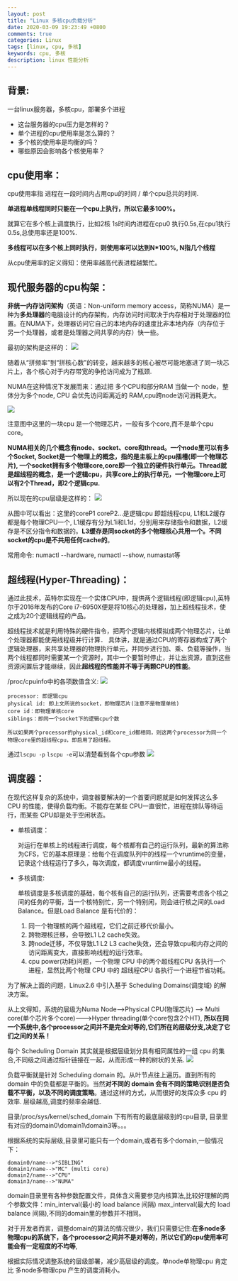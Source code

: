 ```yaml
---
layout: post
title: "Linux 多核cpu负载分析"
date: 2020-03-09 19:23:49 +0800
comments: true
categories: Linux
tags: [linux, cpu, 多核]
keywords: cpu, 多核
description: linux 性能分析
---
```


## 背景:
一台linux服务器，多核cpu，部署多个进程

- 这台服务器的cpu压力是怎样的？
- 单个进程的cpu使用率是怎么算的？
- 多个核的使用率是均衡的吗？
- 哪些原因会影响各个核使用率？

<!-- more -->

## cpu使用率：
cpu使用率指 进程在一段时间内占用cpu的时间 / 单个cpu总共的时间.

**单进程单线程同时只能在一个cpu上执行，所以它最多100%。**

就算它在多个核上调度执行，比如2核 1s时间内进程在cpu0 执行0.5s,在cpu1执行0.5s,总使用率还是100%.

**多线程可以在多个核上同时执行，则使用率可以达到N*100%, N指几个线程**

从cpu使用率的定义得知：使用率越高代表进程越繁忙。


## 现代服务器的cpu构架：

**非统一内存访问架构**（英语：Non-uniform memory access，简称NUMA）是一种为**多处理器**的电脑设计的内存架构，内存访问时间取决于内存相对于处理器的位置。在NUMA下，处理器访问它自己的本地内存的速度比非本地内存（内存位于另一个处理器，或者是处理器之间共享的内存）快一些。

最初的架构是这样的：
![](https://raw.githubusercontent.com/KeepMemoryAlive/KeepMemoryAlive.github.io/master/images/no_numa.png)

随着从“拼频率”到“拼核心数”的转变，越来越多的核心被尽可能地塞进了同一块芯片上，各个核心对于内存带宽的争抢访问成为了瓶颈.

 NUMA在这种情况下发展而来：通过把 多个CPU和部分RAM 当做一个 node，整体分为多个node, CPU 会优先访问距离近的 RAM,cpu跨node访问消耗更大。

 ![](https://raw.githubusercontent.com/KeepMemoryAlive/KeepMemoryAlive.github.io/master/images/numa_node.png)

注意图中这里的一块cpu 是一个物理芯片，一般有多个core,而不是单个cpu core。

**NUMA相关的几个概念有node、socket、core和thread。一个node里可以有多个Socket, Socket是一个物理上的概念，指的是主板上的cpu插槽(即一个物理芯片), 一个socket拥有多个物理core,core即一个独立的硬件执行单元。Thread就是超线程的概念，是一个逻辑cpu，共享core上的执行单元，一个物理core上可以有2个Thread，即2个逻辑cpu.**

所以现在的cpu层级是这样的：
![](https://raw.githubusercontent.com/KeepMemoryAlive/KeepMemoryAlive.github.io/master/images/numa.png)

从图中可以看出：这里的coreP1 coreP2...是逻辑cpu 即超线程cpu, L1和L2缓存都是每个物理CPU一个, L1缓存有分为L1i和L1d，分别用来存储指令和数据，L2缓存是不区分指令和数据的。**L3缓存是同socket的多个物理核心共用一个。不同socket的cpu是不共用任何cache的**。

常用命令: numactl --hardware, numactl --show, numastat等


## 超线程(Hyper-Threading)：
通过此技术，英特尔实现在一个实体CPU中，提供两个逻辑线程(即逻辑cpu),英特尔于2016年发布的Core i7-6950X便是将10核心的处理器，加上超线程技术，使之成为20个逻辑线程的产品。

超线程技术就是利用特殊的硬件指令，把两个逻辑内核模拟成两个物理芯片，让单个处理器都能使用线程级并行计算． 具体讲，就是通过CPU的寄存器构成了两个逻辑处理器，来共享处理器的物理执行单元，并同步进行加、乘、负载等操作，当两个线程都同时需要某一个资源时，其中一个要暂时停止，并让出资源，直到这些资源闲置后才能继续，因此**超线程的性能并不等于两颗CPU的性能**。

/proc/cpuinfo中的各项数值含义:
![](https://raw.githubusercontent.com/KeepMemoryAlive/KeepMemoryAlive.github.io/master/images/cpuinfo.png)

    processor: 即逻辑cpu
    physical id: 即上文所说的socket，即物理芯片(注意不是物理单核)
    core id：即物理单核core
    siblings：即同一个socket下的逻辑cpu个数

    所以如果两个processor的physical_id和core_id都相同，则这两个processor为同一个物理core里的超线程cpu，即启用了超线程。

通过`lscpu -p` `lscpu -e`可以清楚看到各个cpu参数
![](https://raw.githubusercontent.com/KeepMemoryAlive/KeepMemoryAlive.github.io/master/images/lscpu.png)

## 调度器：
在现代这样复杂的系统中，调度器要解决的一个首要问题就是如何发挥这么多 CPU 的性能，使得负载均衡。不能存在某些 CPU一直很忙，进程在排队等待运行，而某些 CPU却是处于空闲状态。

- 单核调度：
  
    对运行在单核上的线程进行调度，每个核都有自己的运行队列，最新的算法称为CFS，它的基本原理是：给每个在调度队列中的线程一个vruntime的变量，记录这个线程运行了多久，每次调度，都调度vruntime最小的线程。

- 多核调度:
    
    单核调度是多核调度的基础，每个核有自己的运行队列，还需要考虑各个核之间的任务的平衡，当一个核特别忙，另一个特别闲，则会进行核之间的Load Balance。但是Load Balance 是有代价的：

    1. 同一个物理核的两个超线程，它们之前迁移代价最小。
    2. 跨物理核迁移，会导致L1 L2 cache失效。
    3. 跨node迁移，不仅导致L1 L2 L3 cache失效，还会导致cpu和内存之间的访问距离变大，直接影响线程的运行效率。
    4. cpu power(功耗)问题，一个物理 CPU 中的两个超线程CPU 各执行一个进程，显然比两个物理 CPU 中的  超线程CPU 各执行一个进程节省功耗。

为了解决上面的问题，Linux2.6 中引入基于 Scheduling Domains(调度域) 的解决方案。

从上文得知，系统的层级为Numa Node-->Physical CPU(物理芯片) --> Multi core(单个芯片多个core)--->Hyper threading(单个core包含2个HT),
**所以在同一个系统中,各个processor之间并不是完全对等的,它们所在的层级分支,决定了它们之间的关系！**

每个 Scheduling Domain 其实就是根据层级划分具有相同属性的一组 cpu 的集合,不同级之间通过指针链接在一起，从而形成一种的树状的关系.
![](https://raw.githubusercontent.com/KeepMemoryAlive/KeepMemoryAlive.github.io/master/images/domain.jpg)

负载平衡就是针对 Scheduling domain 的。从叶节点往上遍历。直到所有的 domain 中的负载都是平衡的。当然**对不同的 domain 会有不同的策略识别是否负载不平衡，以及不同的调度策略**。通过这样的方式，从而很好的发挥众多 cpu 的效率. 层级越高,调度的频率会越低.

目录/proc/sys/kernel/sched_domain 下有所有的最底层级别的cpu目录, 目录里有对应的domain0\domain1\domain3等。。。

根据系统的实际层级,目录里可能只有一个domain,或者有多个domain,一般情况下：

    domain0/name-->"SIBLING"  
    domain1/name-->"MC" (multi core)  
    domain2/name-->"CPU" 
    domain3/name-->"NUMA"

domain目录里有各种参数配置文件，具体含义需要参见内核算法,比较好理解的两个参数文件：min_interval(最小的 load balance 间隔)
max_interval(最大的 load balance 间隔),不同的domain里的参数并不相同。

对于开发者而言，调整domain的算法的情况很少，我们只需要记住:**在多node多物理cpu的系统下，各个processor之间并不是对等的，所以它们的cpu使用率可能会有一定程度的不均等**,

根据实际情况调整系统的层级部署，减少高层级的调度。单node单物理cpu 肯定比 多node多物理cpu 产生的调度消耗小。
